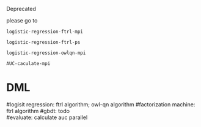 Deprecated

please go to

    logistic-regression-ftrl-mpi

    logistic-regression-ftrl-ps
   
    logistic-regression-owlqn-mpi

    AUC-caculate-mpi

# DML
#logisit regression:
  ftrl algorithm;
  owl-qn algorithm
#factorization machine:
  ftrl algorithm
#gbdt:
  todo  
#evaluate:
  calculate auc parallel
